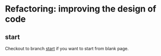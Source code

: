 # Refactoring: improving the design of code

## start

Checkout to branch [start](https://github.com/HirotoShioi/refactoring/tree/start) if you want to start from blank page.
